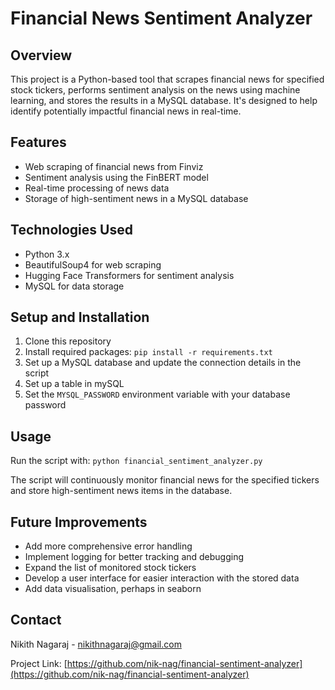 # Financial News Sentiment Analyzer

## Overview
This project is a Python-based tool that scrapes financial news for specified stock tickers, performs sentiment analysis on the news using machine learning, and stores the results in a MySQL database. It's designed to help identify potentially impactful financial news in real-time.

## Features
- Web scraping of financial news from Finviz
- Sentiment analysis using the FinBERT model
- Real-time processing of news data
- Storage of high-sentiment news in a MySQL database

## Technologies Used
- Python 3.x
- BeautifulSoup4 for web scraping
- Hugging Face Transformers for sentiment analysis
- MySQL for data storage

## Setup and Installation
1. Clone this repository
2. Install required packages: `pip install -r requirements.txt`
3. Set up a MySQL database and update the connection details in the script
4. Set up a table in mySQL
5. Set the `MYSQL_PASSWORD` environment variable with your database password

## Usage
Run the script with: `python financial_sentiment_analyzer.py`

The script will continuously monitor financial news for the specified tickers and store high-sentiment news items in the database.

## Future Improvements
- Add more comprehensive error handling
- Implement logging for better tracking and debugging
- Expand the list of monitored stock tickers
- Develop a user interface for easier interaction with the stored data
- Add data visualisation, perhaps in seaborn



## Contact
Nikith Nagaraj - nikithnagaraj@gmail.com

Project Link: [https://github.com/nik-nag/financial-sentiment-analyzer](https://github.com/nik-nag/financial-sentiment-analyzer)
